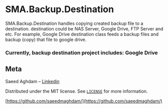 
# SMA.Backup.Destination

SMA.Backup.Destination handles copying created backup file to a destination. destination could be NAS Server, Google Drive, FTP Server and etc. For example, Google Drive destination class feeds a backup files and backup (copy) that file to google drive.

### Currently, backup destination project includes: Google Drive

## Meta
Saeed Aghdam –  [Linkedin](https://www.linkedin.com/in/saeedmaghdam/)

Distributed under the MIT license. See  [`LICENSE`](https://raw.githubusercontent.com/saeedmaghdam/SMABackup/master/LICENSE)  for more information.

[https://github.com/saeedmaghdam/](https://github.com/saeedmaghdam/)
